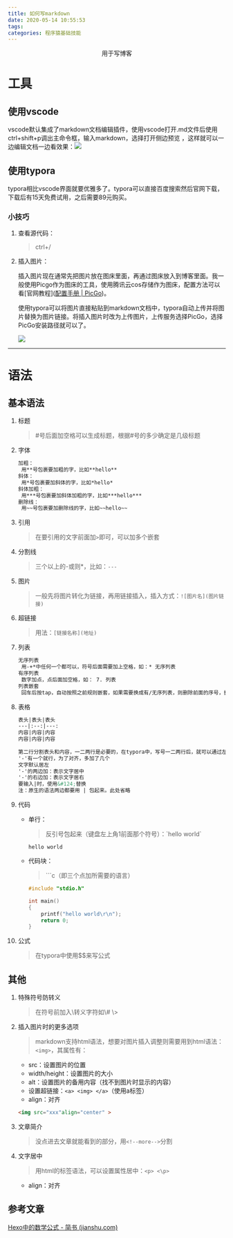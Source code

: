 ```yaml
---
title: 如何写markdown
date: 2020-05-14 10:55:53
tags:
categories: 程序猿基础技能
---
```

<p align="center">
    用于写博客
</p>

<!--more-->

# 工具

## 使用vscode

vscode默认集成了markdown文档编辑插件，使用vscode打开.md文件后使用ctrl+shift+p调出主命令框，输入markdown，选择打开侧边预览 ，这样就可以一边编辑文档一边看效果：![](https://pic-1302177449.cos.ap-chongqing.myqcloud.com//blog_pic/20210308193653.png)

## 使用typora

typora相比vscode界面就要优雅多了。typora可以直接百度搜索然后官网下载，下载后有15天免费试用，之后需要89元购买。

### 小技巧

1. 查看源代码：

   > ctrl+/

2. 插入图片：

   插入图片现在通常先把图片放在图床里面，再通过图床放入到博客里面。我一般使用Picgo作为图床的工具，使用腾讯云cos存储作为图床，配置方法可以看[官网教程]([配置手册 | PicGo](https://picgo.github.io/PicGo-Doc/zh/guide/config.html#腾讯云cos))。

   使用typora可以将图片直接粘贴到markdown文档中，typora自动上传并将图片替换为图片链接。将插入图片时改为上传图片，上传服务选择PicGo，选择PicGo安装路径就可以了。

   ![](https://pic-1302177449.cos.ap-chongqing.myqcloud.com//blog_pic/20210308193637.png)

___
# 语法

## 基本语法

1. 标题

   > #号后面加空格可以生成标题，根据#号的多少确定是几级标题

2. 字体

   ```markdown
   加粗：
   	用**号包裹要加粗的字，比如**hello**
   斜体：
   	用*号包裹要加斜体的字，比如*hello*
   斜体加粗：
   	用***号包裹要加斜体加粗的字，比如***hello***
   删除线：
   	用~~号包裹要加删除线的字，比如~~hello~~
   ```

3. 引用

   > 在要引用的文字前面加`>`即可，可以加多个嵌套

4. 分割线

   > 三个以上的-或则*，比如：`---`

5. 图片

   > 一般先将图片转化为链接，再用链接插入，插入方式：`![图片名](图片链接)`

6. 超链接

   > 用法：`[链接名称](地址)`

7. 列表

   ```markdown
   无序列表
   	用-+*中任何一个都可以，符号后面需要加上空格，如：* 无序列表
   有序列表
   	数字加点，点后面加空格，如： 7. 列表
   列表嵌套
   	回车后按tap，自动按照之前规则嵌套，如果需要换成有/无序列表，则删除前面的序号，换成无序列表或则有序列表
   ```

8. 表格

   ```markdown
   表头|表头|表头
   ---|:--:|---:
   内容|内容|内容
   内容|内容|内容
       
   第二行分割表头和内容，一二两行是必要的，在typora中，写号一二两行后，就可以通过左上角快速调整表格大小。
   '-'有一个就行，为了对齐，多加了几个
   文字默认居左
   '-'的两边加：表示文字居中
   '-'的右边加：表示文字居右
   要输入|时，使用&#124;替换
   注：原生的语法两边都要用 | 包起来。此处省略
   ```

9. 代码

   * 单行：

     > 反引号包起来（键盘左上角1前面那个符号）：\`hello world`

     `hello world`

   * 代码块：

     > \```c（即三个点加所需要的语言）
   
     ```c
     #include "stdio.h"
     
     int main()
     {
         printf("hello world\r\n");
         return 0;
     }
     ```

10. 公式

    > 在typora中使用$$来写公式

## 其他

1. 特殊符号防转义

   > 在符号前加入\\转义字符如\\# \\>

2. 插入图片时的更多选项

   >  markdown支持html语法，想要对图片插入调整则需要用到html语法：`<img>`，其属性有：

   - src：设置图片的位置
   - width/height：设置图片的大小
   - alt：设置图片的备用内容（找不到图片时显示的内容）
   - 设置超链接：`<a> <img> </a>`（使用a标签）
   - align：对齐

   ```html
   <img src="xxx"align="center" >
   ```

3. 文章简介

   > 没点进去文章就能看到的部分，用`<!--more-->`分割

4. 文字居中

   > 用html的标签语法，可以设置属性居中：`<p> <\p>`

   - align：对齐

## 参考文章

[Hexo中的数学公式 - 简书 (jianshu.com)](https://www.jianshu.com/p/9024d6b23c3a)
